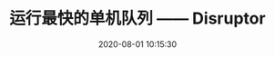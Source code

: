 ---
title: 运行最快的单机队列 —— Disruptor
date: 2020-08-01 10:15:30
categories: 
- 后端
tags: 
- Java
- Queue
---